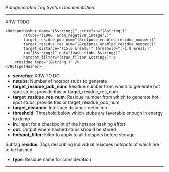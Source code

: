 _Autogenerated Tag Syntax Documentation:_

---
XRW TODO

```
<HotspotHasher name="(&string;)" scorefxn="(&string;)"
        nstubs="(1000  &non_negative_integer;)"
        target_residue_pdb_num="(&refpose_enabled_residue_number;)"
        target_residue_res_num="(&refpose_enabled_residue_number;)"
        target_distance="(15.0 &real;)" threshold="(-1.0 &real;)"
        in="(&string;)" out="(hash.stubs &string;)"
        hotspot_filter="(true_filter &string;)" >
    <residue type="(&string;)" />
</HotspotHasher>
```

-   **scorefxn**: XRW TO DO
-   **nstubs**: Number of hotspot stubs to generate
-   **target_residue_pdb_num**: Residue number from which to generate hot spot stubs; provide this or target_residue_res_num
-   **target_residue_res_num**: Residue number from which to generate hot spot stubs; provide this or target_residue_pdb_num
-   **target_distance**: Interface distance definition
-   **threshold**: Threshold below which stubs are favorable enough in energy to dump
-   **in**: Input for a checkpoint of the hotspot hashing effort
-   **out**: Output where hashed stubs should be stored
-   **hotspot_filter**: Filter to apply to all hotspots before storage


Subtag **residue**:   Tags describing individual residues hotspots of which are to be hashed

-   **type**: Residue name for consideration

---
